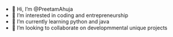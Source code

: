- 👋 Hi, I’m @PreetamAhuja
- 👀 I’m interested in coding and entrepreneurship
- 🌱 I’m currently learning python and java
- 💞️ I’m looking to collaborate on developmmental unique projects 


<!---
PreetamAhuja/PreetamAhuja is a ✨ special ✨ repository because its `README.md` (this file) appears on your GitHub profile.
You can click the Preview link to take a look at your changes.
--->
